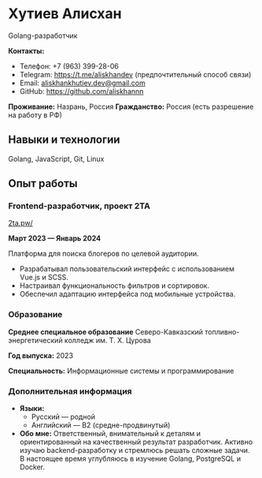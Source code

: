 # Хутиев Алисхан

Golang-разработчик

**Контакты:**

- Телефон: +7 (963) 399-28-06
- Telegram: https://t.me/aliskhandev (предпочтительный способ связи)
- Email: aliskhankhutiev.dev@gmail.com
- GitHub: https://github.com/aliskhannn

**Проживание:** Назрань, Россия
**Гражданство:** Россия (есть разрешение на работу в РФ)

## **Навыки и технологии**

Golang, JavaScript, Git, Linux

## Опыт работы

### Frontend-разработчик, проект 2TA

[2ta.pw/](http://2ta.pw/)

**Март 2023 — Январь 2024**

Платформа для поиска блогеров по целевой аудитории.

- Разрабатывал пользовательский интерфейс с использованием Vue.js и SCSS.
- Настраивал функциональность фильтров и сортировок.
- Обеспечил адаптацию интерфейса под мобильные устройства.

### Образование

**Среднее специальное образование**
Северо-Кавказский топливно-энергетический колледж им. Т. Х. Цурова

**Год выпуска:** 2023

**Специальность:** Информационные системы и программирование

### Дополнительная информация

- **Языки:**
    - Русский — родной
    - Английский — B2 (средне-продвинутый)
- **Обо мне:**
Ответственный, внимательный к деталям и ориентированный на качественный результат разработчик. Активно изучаю backend-разработку и стремлюсь решать сложные задачи. В настоящее время углубляюсь в изучение Golang, PostgreSQL и Docker.
